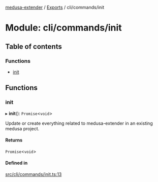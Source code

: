 [medusa-extender](../README.md) / [Exports](../modules.md) / cli/commands/init

# Module: cli/commands/init

## Table of contents

### Functions

- [init](cli_commands_init.md#init)

## Functions

### init

▸ **init**(): `Promise`<`void`\>

Update or create everything related to medusa-extender in an existing medusa project.

#### Returns

`Promise`<`void`\>

#### Defined in

[src/cli/commands/init.ts:13](https://github.com/adrien2p/medusa-extender/blob/05c018a/src/cli/commands/init.ts#L13)
